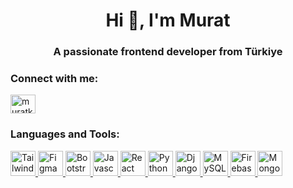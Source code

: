 <h1 align="center">Hi 👋, I'm Murat</h1>
<h3 align="center">A passionate frontend developer from Türkiye</h3>

<h3 align="left">Connect with me:</h3>
<p align="left">
<a href="https://www.linkedin.com/in/murat-kazma" target="blank"><img align="center" src="https://raw.githubusercontent.com/rahuldkjain/github-profile-readme-generator/master/src/images/icons/Social/linked-in-alt.svg" alt="muratkazma" height="30" width="40" /></a>
</p>

<h3 align="left">Languages and Tools:</h3>
<p align="left">
  <!-- TailwindCSS -->
  <a href="https://tailwindcss.com" target="_blank" rel="noreferrer">
    <img src="https://icon.icepanel.io/Technology/svg/Tailwind-CSS.svg" alt="TailwindCSS" width="40" height="40"/>
  </a>
  
  <!-- Figma -->
  <a href="https://www.figma.com" target="_blank" rel="noreferrer">
    <img src="https://icon.icepanel.io/Technology/svg/Figma.svg" alt="Figma" width="40" height="40"/>
  </a>
  
  <!-- Bootstrap -->
  <a href="https://getbootstrap.com" target="_blank" rel="noreferrer">
    <img src="https://icon.icepanel.io/Technology/svg/Bootstrap.svg" alt="Bootstrap" width="40" height="40"/>
  </a>
  
  <!-- Javascript -->
  <a href="https://developer.mozilla.org/en-US/docs/Web/JavaScript" target="_blank" rel="noreferrer">
    <img src="https://icon.icepanel.io/Technology/svg/JavaScript.svg" alt="Javascript" width="40" height="40"/>
  </a>
  
  <!-- React -->
  <a href="https://reactjs.org/" target="_blank" rel="noreferrer">
    <img src="https://icon.icepanel.io/Technology/svg/React.svg" alt="React" width="40" height="40"/>
  </a>

  
  <!-- Python -->
  <a href="https://www.python.org" target="_blank" rel="noreferrer">
    <img src="https://icon.icepanel.io/Technology/svg/Python.svg" alt="Python" width="40" height="40"/>
  </a>
  
  <!-- Django -->
  <a href="https://www.djangoproject.com/" target="_blank" rel="noreferrer">
    <img src="https://icon.icepanel.io/Technology/png-shadow-512/Django.png" alt="Django" width="40" height="40"/>
  </a>
  
  <!-- MySQL -->
  <a href="https://www.mysql.com/" target="_blank" rel="noreferrer">
    <img src="https://icon.icepanel.io/Technology/svg/MySQL.svg" alt="MySQL" width="40" height="40"/>
  </a>
  
  <!-- Firebase -->
  <a href="https://firebase.google.com/" target="_blank" rel="noreferrer">
    <img src="https://icon.icepanel.io/Technology/svg/Firebase.svg" alt="Firebase" width="40" height="40"/>
  </a>
  
  <!-- MongoDB -->
  <a href="https://www.mongodb.com" target="_blank" rel="noreferrer">
    <img src="https://icon.icepanel.io/Technology/svg/MongoDB.svg" alt="MongoDB" width="40" height="40"/>
  </a>
</p>

